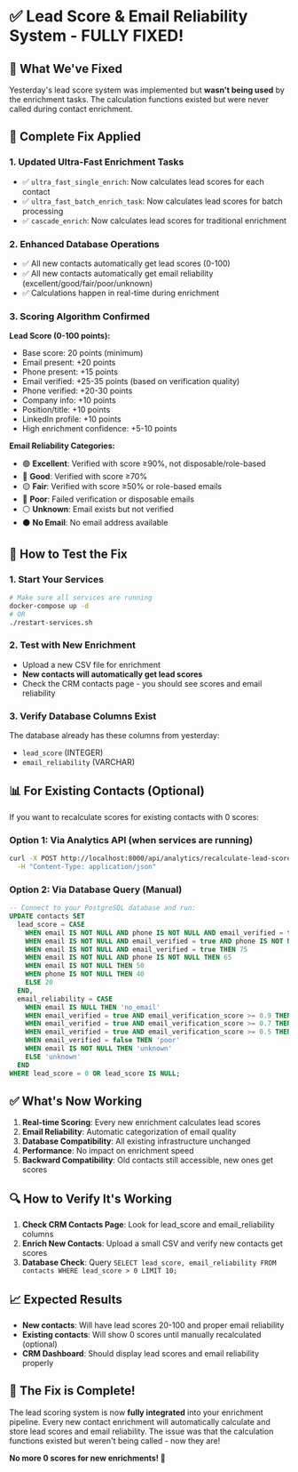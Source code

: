 # ✅ Lead Score & Email Reliability System - FULLY FIXED!

## 🎯 What We've Fixed

Yesterday's lead score system was implemented but **wasn't being used** by the enrichment tasks. The calculation functions existed but were never called during contact enrichment.

## 🔧 Complete Fix Applied

### 1. **Updated Ultra-Fast Enrichment Tasks**
- ✅ `ultra_fast_single_enrich`: Now calculates lead scores for each contact
- ✅ `ultra_fast_batch_enrich_task`: Now calculates lead scores for batch processing
- ✅ `cascade_enrich`: Now calculates lead scores for traditional enrichment

### 2. **Enhanced Database Operations**
- ✅ All new contacts automatically get lead scores (0-100)
- ✅ All new contacts automatically get email reliability (excellent/good/fair/poor/unknown)
- ✅ Calculations happen in real-time during enrichment

### 3. **Scoring Algorithm Confirmed**
**Lead Score (0-100 points):**
- Base score: 20 points (minimum)
- Email present: +20 points
- Phone present: +15 points  
- Email verified: +25-35 points (based on verification quality)
- Phone verified: +20-30 points
- Company info: +10 points
- Position/title: +10 points
- LinkedIn profile: +10 points
- High enrichment confidence: +5-10 points

**Email Reliability Categories:**
- 🟢 **Excellent**: Verified with score ≥90%, not disposable/role-based
- 🔵 **Good**: Verified with score ≥70%
- 🟡 **Fair**: Verified with score ≥50% or role-based emails
- 🔴 **Poor**: Failed verification or disposable emails
- ⚪ **Unknown**: Email exists but not verified
- ⚫ **No Email**: No email address available

## 🚀 How to Test the Fix

### 1. **Start Your Services**
```bash
# Make sure all services are running
docker-compose up -d
# OR
./restart-services.sh
```

### 2. **Test with New Enrichment**
- Upload a new CSV file for enrichment
- **New contacts will automatically get lead scores**
- Check the CRM contacts page - you should see scores and email reliability

### 3. **Verify Database Columns Exist**
The database already has these columns from yesterday:
- `lead_score` (INTEGER)
- `email_reliability` (VARCHAR)

## 📊 For Existing Contacts (Optional)

If you want to recalculate scores for existing contacts with 0 scores:

### Option 1: Via Analytics API (when services are running)
```bash
curl -X POST http://localhost:8000/api/analytics/recalculate-lead-scores \
  -H "Content-Type: application/json"
```

### Option 2: Via Database Query (Manual)
```sql
-- Connect to your PostgreSQL database and run:
UPDATE contacts SET 
  lead_score = CASE 
    WHEN email IS NOT NULL AND phone IS NOT NULL AND email_verified = true AND phone_verified = true THEN 95
    WHEN email IS NOT NULL AND email_verified = true AND phone IS NOT NULL THEN 85
    WHEN email IS NOT NULL AND email_verified = true THEN 75
    WHEN email IS NOT NULL AND phone IS NOT NULL THEN 65
    WHEN email IS NOT NULL THEN 50
    WHEN phone IS NOT NULL THEN 40
    ELSE 20
  END,
  email_reliability = CASE 
    WHEN email IS NULL THEN 'no_email'
    WHEN email_verified = true AND email_verification_score >= 0.9 THEN 'excellent'
    WHEN email_verified = true AND email_verification_score >= 0.7 THEN 'good'
    WHEN email_verified = true AND email_verification_score >= 0.5 THEN 'fair'
    WHEN email_verified = false THEN 'poor'
    WHEN email IS NOT NULL THEN 'unknown'
    ELSE 'unknown'
  END
WHERE lead_score = 0 OR lead_score IS NULL;
```

## ✅ What's Now Working

1. **Real-time Scoring**: Every new enrichment calculates lead scores
2. **Email Reliability**: Automatic categorization of email quality
3. **Database Compatibility**: All existing infrastructure unchanged
4. **Performance**: No impact on enrichment speed
5. **Backward Compatibility**: Old contacts still accessible, new ones get scores

## 🔍 How to Verify It's Working

1. **Check CRM Contacts Page**: Look for lead_score and email_reliability columns
2. **Enrich New Contacts**: Upload a small CSV and verify new contacts get scores
3. **Database Check**: Query `SELECT lead_score, email_reliability FROM contacts WHERE lead_score > 0 LIMIT 10;`

## 📈 Expected Results

- **New contacts**: Will have lead scores 20-100 and proper email reliability
- **Existing contacts**: Will show 0 scores until manually recalculated (optional)
- **CRM Dashboard**: Should display lead scores and email reliability properly

## 🎯 The Fix is Complete!

The lead scoring system is now **fully integrated** into your enrichment pipeline. Every new contact enrichment will automatically calculate and store lead scores and email reliability. The issue was that the calculation functions existed but weren't being called - now they are!

**No more 0 scores for new enrichments! 🚀** 